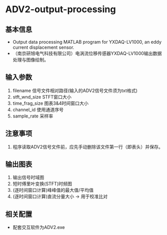 # ADV2-output-processing
## 基本信息
* Output data processing MATLAB program for YXDAQ-LV1000, an eddy current displacement sensor.
* （南京研旭电气科技有限公司）电涡流位移传感器YXDAQ-LV1000输出数据处理与图像绘制。

## 输入参数
1. filename 信号文件相对路径(输入的ADV2信号文件须为txt格式)
2. stft_wnd_size STFT窗口大小
3. time_frag_size 图表3&4时间窗口大小
4. channel_id 使用通道序号
5. sample_rate 采样率

## 注意事项
1. 程序读取ADV2信号文件前，应先手动删除该文件第一行（即表头）并保存。

## 输出图表
1. 输出信号时域图
2. 短时傅里叶变换(STFT)时频图
3. (逐时间窗口计算)峰峰值的最大值/平均值
4. (逐时间窗口计算)直流分量大小 -> 用于校准比对

## 相关配置
* 配套交互软件为ADV2.exe
